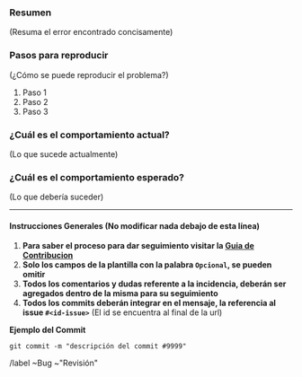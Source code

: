 ### Resumen

(Resuma el error encontrado concisamente)

<!--- Dejar un espacio arriba de esta línea --->
### Pasos para reproducir
(¿Cómo se puede reproducir el problema?)
1.  Paso 1
1.  Paso 2
1.  Paso 3

<!--- Dejar un espacio arriba de esta línea --->
### ¿Cuál es el comportamiento actual?

(Lo que sucede actualmente)

<!--- Dejar un espacio arriba de esta línea --->
### ¿Cuál es el comportamiento esperado?

(Lo que debería suceder)


<!--- Dejar un espacio arriba de esta línea --->
---
#### Instrucciones Generales (No modificar nada debajo de esta línea)
1.  **Para saber el proceso para dar seguimiento visitar la [Guia de Contribucion](https://gitlab.com/krknsolutions/gadai/proto-adq/blob/master/CONTRIBUTING.md)**
2.  **Solo los campos de la plantilla con la palabra `Opcional`, se pueden omitir**
3.  **Todos los comentarios y dudas referente a la incidencia, deberán ser agregados dentro de la misma para su seguimiento**
4.  **Todos los commits deberán integrar en el mensaje, la referencia al issue `#<id-issue>`** (El id se encuentra al final de la url)

>>>


**Ejemplo del Commit**

`git commit -m "descripción del commit #9999"`
>>>

/label ~Bug ~"Revisión"
